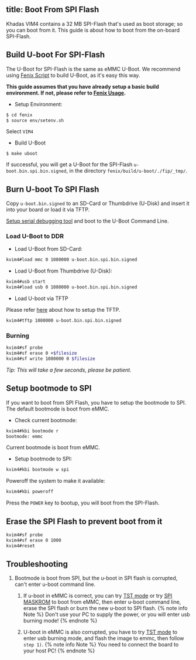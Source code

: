 title: Boot From SPI Flash
---

Khadas VIM4 contains a 32 MB SPI-Flash that's used as boot storage; so you can boot from it. This guide is about how to boot from the on-board SPI-Flash.

## Build U-boot For SPI-Flash
The U-Boot for SPI-Flash is the same as eMMC U-Boot. We recommend using [Fenix Script](https://github.com/khadas/fenix) to build U-Boot, as it's easy this way.

**This guide assumes that you have already setup a basic build environment. If not, please refer to [Fenix Usage](FenixScript.html).**

* Setup Environment:

```sh
$ cd fenix
$ source env/setenv.sh
```

Select `VIM4`

* Build U-Boot

```
$ make uboot
```

If successful, you will get a U-Boot for the SPI-Flash `u-boot.bin.spi.bin.signed`, in the directory `fenix/build/u-boot/./fip/_tmp/`.

## Burn U-boot To SPI Flash

Copy `u-boot.bin.signed` to an SD-Card or Thumbdrive (U-Disk) and insert it into your board or load it via TFTP.

[Setup serial debugging tool](SetupSerialTool.html) and boot to the U-Boot Command Line.

### Load U-Boot to DDR

* Load U-Boot from SD-Card:

```sh
kvim4#load mmc 0 1080000 u-boot.bin.spi.bin.signed
```
* Load U-Boot from Thumbdrive (U-Disk):

```sh
kvim4#usb start
kvim4#load usb 0 1080000 u-boot.bin.spi.bin.signed
```

* Load U-boot via TFTP

Please refer [here](SetupTFTPServer.html) about how to setup the TFTP.

```sh
kvim4#tftp 1080000 u-boot.bin.spi.bin.signed
```

### Burning

```sh
kvim4#sf probe
kvim4#sf erase 0 +$filesize
kvim4#sf write 1080000 0 $filesize
```
*Tip: This will take a few seconds, please be patient.*

## Setup bootmode to SPI

If you want to boot from SPI Flash, you have to setup the bootmode to SPI. The default bootmode is boot from eMMC.

* Check current bootmode:

```sh
kvim4#kbi bootmode r
bootmode: emmc
```
Current bootmode is boot from eMMC.

* Setup bootmode to SPI:

```sh
kvim4#kbi bootmode w spi
```

Poweroff the system to make it available:

```sh
kvim4#kbi poweroff
```

Press the `POWER` key to bootup, you will boot from the SPI-Flash.

## Erase the SPI Flash to prevent boot from it

```sh
kvim4#sf probe
kvim4#sf erase 0 1000
kvim4#reset
```

## Troubleshooting
1. Bootmode is boot from SPI, but the u-boot in SPI flash is corrupted, can't enter u-boot command line.
	1) If u-boot in eMMC is correct, you can try [TST mode](BootIntoUpgradeMode.html#TST-Mode-Recommended) or try [SPI MASKROM]() to boot from eMMC, then enter u-boot command line, erase the SPI flash or burn the new u-boot to SPI flash.
    {% note info Note %}
		Don't use your PC to supply the power, or you will enter usb burning mode!
    {% endnote %}

	2) U-boot in eMMC is also corrupted, you have to try [TST mode](BootIntoUpgradeMode.html#TST-Mode-Recommended) to enter usb burning mode, and flash the image to emmc, then follow `step 1)`.
	{% note info Note %}
        You need to connect the board to your host PC!
    {% endnote %}
